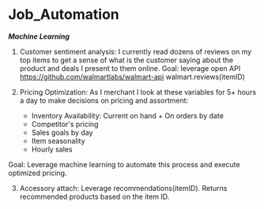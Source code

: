 # Job_Automation
***Machine Learning***

1) Customer sentiment analysis: I currently read dozens of reviews on my top items to get a sense of what is the customer saying about the product and deals I present to them online. 
Goal: leverage open API https://github.com/walmartlabs/walmart-api 
walmart.reviews(itemID)

2) Pricing Optimization: As I merchant I look at these variables for 5+ hours a day to make decisions on pricing and assortment: 
    - Inventory Availability: Current on hand + On orders by date
    - Competitor's pricing
    - Sales goals by day
    - Item seasonality
    - Hourly sales
  
  Goal: Leverage machine learning to automate this process and execute optimized pricing.

3) Accessory attach: Leverage recommendations(itemID). Returns recommended products based on the item ID.
